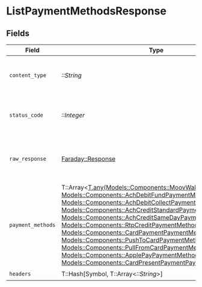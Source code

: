 # ListPaymentMethodsResponse


## Fields

| Field                                                                                                                                                                                                                                                                                                                                                                                                                                                                                                                                                                                              | Type                                                                                                                                                                                                                                                                                                                                                                                                                                                                                                                                                                                               | Required                                                                                                                                                                                                                                                                                                                                                                                                                                                                                                                                                                                           | Description                                                                                                                                                                                                                                                                                                                                                                                                                                                                                                                                                                                        |
| -------------------------------------------------------------------------------------------------------------------------------------------------------------------------------------------------------------------------------------------------------------------------------------------------------------------------------------------------------------------------------------------------------------------------------------------------------------------------------------------------------------------------------------------------------------------------------------------------- | -------------------------------------------------------------------------------------------------------------------------------------------------------------------------------------------------------------------------------------------------------------------------------------------------------------------------------------------------------------------------------------------------------------------------------------------------------------------------------------------------------------------------------------------------------------------------------------------------- | -------------------------------------------------------------------------------------------------------------------------------------------------------------------------------------------------------------------------------------------------------------------------------------------------------------------------------------------------------------------------------------------------------------------------------------------------------------------------------------------------------------------------------------------------------------------------------------------------- | -------------------------------------------------------------------------------------------------------------------------------------------------------------------------------------------------------------------------------------------------------------------------------------------------------------------------------------------------------------------------------------------------------------------------------------------------------------------------------------------------------------------------------------------------------------------------------------------------- |
| `content_type`                                                                                                                                                                                                                                                                                                                                                                                                                                                                                                                                                                                     | *::String*                                                                                                                                                                                                                                                                                                                                                                                                                                                                                                                                                                                         | :heavy_check_mark:                                                                                                                                                                                                                                                                                                                                                                                                                                                                                                                                                                                 | HTTP response content type for this operation                                                                                                                                                                                                                                                                                                                                                                                                                                                                                                                                                      |
| `status_code`                                                                                                                                                                                                                                                                                                                                                                                                                                                                                                                                                                                      | *::Integer*                                                                                                                                                                                                                                                                                                                                                                                                                                                                                                                                                                                        | :heavy_check_mark:                                                                                                                                                                                                                                                                                                                                                                                                                                                                                                                                                                                 | HTTP response status code for this operation                                                                                                                                                                                                                                                                                                                                                                                                                                                                                                                                                       |
| `raw_response`                                                                                                                                                                                                                                                                                                                                                                                                                                                                                                                                                                                     | [Faraday::Response](https://www.rubydoc.info/gems/faraday/Faraday/Response)                                                                                                                                                                                                                                                                                                                                                                                                                                                                                                                        | :heavy_check_mark:                                                                                                                                                                                                                                                                                                                                                                                                                                                                                                                                                                                 | Raw HTTP response; suitable for custom response parsing                                                                                                                                                                                                                                                                                                                                                                                                                                                                                                                                            |
| `payment_methods`                                                                                                                                                                                                                                                                                                                                                                                                                                                                                                                                                                                  | T::Array<[T.any(Models::Components::MoovWalletPaymentMethod, Models::Components::AchDebitFundPaymentMethod, Models::Components::AchDebitCollectPaymentMethod, Models::Components::AchCreditStandardPaymentMethod, Models::Components::AchCreditSameDayPaymentMethod, Models::Components::RtpCreditPaymentMethod, Models::Components::CardPaymentPaymentMethod, Models::Components::PushToCardPaymentMethod, Models::Components::PullFromCardPaymentMethod, Models::Components::ApplePayPaymentMethod, Models::Components::CardPresentPaymentPaymentMethod)](../../models/shared/paymentmethod.md)> | :heavy_minus_sign:                                                                                                                                                                                                                                                                                                                                                                                                                                                                                                                                                                                 | The request completed successfully.                                                                                                                                                                                                                                                                                                                                                                                                                                                                                                                                                                |
| `headers`                                                                                                                                                                                                                                                                                                                                                                                                                                                                                                                                                                                          | T::Hash[Symbol, T::Array<*::String*>]                                                                                                                                                                                                                                                                                                                                                                                                                                                                                                                                                              | :heavy_check_mark:                                                                                                                                                                                                                                                                                                                                                                                                                                                                                                                                                                                 | N/A                                                                                                                                                                                                                                                                                                                                                                                                                                                                                                                                                                                                |